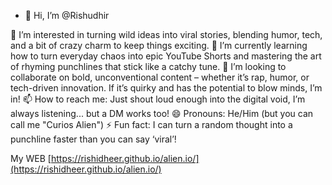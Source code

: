 
- 👋 Hi, I’m @Rishudhir

👀 I’m interested in turning wild ideas into viral stories, blending humor, tech, and a bit of crazy charm to keep things exciting.
🌱 I’m currently learning how to turn everyday chaos into epic YouTube Shorts and mastering the art of rhyming punchlines that stick like a catchy tune.
💞️ I’m looking to collaborate on bold, unconventional content – whether it’s rap, humor, or tech-driven innovation. If it’s quirky and has the potential to blow minds, I’m in!
📫 How to reach me: Just shout loud enough into the digital void, I’m always listening... but a DM works too!
😄 Pronouns: He/Him (but you can call me "Curios Alien")
⚡ Fun fact: I can turn a random thought into a punchline faster than you can say ‘viral’!

My WEB [https://rishidheer.github.io/alien.io/](https://rishidheer.github.io/alien.io/)
